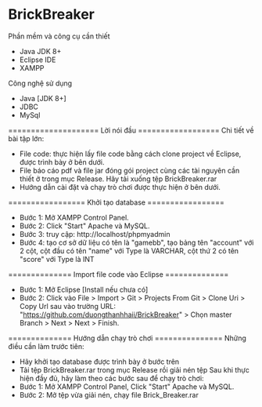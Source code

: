 # BrickBreaker
Phần mềm và công cụ cần thiết
* Java JDK 8+
* Eclipse IDE
* XAMPP

Công nghệ sử dụng
* Java [JDK 8+]
* JDBC
* MySql

==================== Lời nói đầu ==================
Chi tiết về bài tập lớn:
* File code: thực hiện lấy file code bằng cách clone project về Eclipse, được trình bày ở bên dưới.
* File báo cáo pdf và file jar đóng gói project cùng các tài nguyên cần thiết ở trong mục Release. Hãy tải xuống tệp BrickBreaker.rar
* Hướng dẫn cài đặt và chạy trò chơi được thực hiện ở bên dưới.


================= Khởi tạo database =================
* Bước 1: Mở XAMPP Control Panel.
* Bước 2: Click "Start" Apache và MySQL.
* Bước 3: truy cập: http://localhost/phpmyadmin
* Bước 4: tạo cơ sở dữ liệu có tên là "gamebb", tạo bảng tên "account" với 2 cột, cột đầu có tên "name" với Type là VARCHAR, cột thứ 2 có tên "score" với Type là INT

============== Import file code vào Eclipse ==============
* Bước 1: Mở Eclipse [Install nếu chưa có]
* Bước 2: Click vào File > Import > Git > Projects From Git > Clone Uri > Copy Url sau vào trường URL: "https://github.com/duongthanhhaii/BrickBreaker" > Chọn master Branch > Next > Next > Finish.

============== Hướng dẫn chạy trò chơi ===============
Những điều cần làm trước tiên:
* Hãy khởi tạo database được trình bày ở bước trên
* Tải tệp BrickBreaker.rar trong mục Release rồi giải nén tệp
Sau khi thực hiện đầy đủ, hãy làm theo các bước sau để chạy trò chơi:
* Bước 1: Mở XAMPP Control Panel, Click "Start" Apache và MySQL.
* Bước 2: Mở tệp vừa giải nén, chạy file Brick_Breaker.rar

